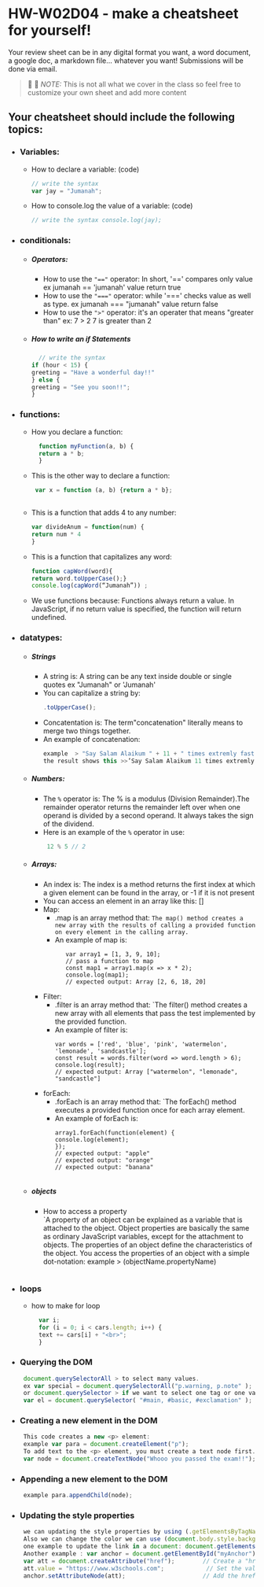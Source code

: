 # HW-W02D04 - make a cheatsheet for yourself!

Your review sheet can be in any digital format you want, a word document, a google doc, a markdown file… whatever you want! Submissions will be done via email.

> 📢 📢  *NOTE:*  This is not all what we cover in the class so feel free to customize your own sheet and add more content

## Your cheatsheet should include the following topics:

* ### Variables:
  * How to declare a variable: (code)
    ```javascript
    // write the syntax 
    var jay = "Jumanah";
  * How to console.log the value of a variable: (code)
    ```javascript
    // write the syntax console.log(jay);
* ### conditionals:
  * ##### Operators:
    * How to use the `"=="` operator: 
      In short, '==' compares only value
      ex jumanah == 'jumanah'
      value return true
    * How to use the `"==="` operator: 
      while '===' checks value as well as type.
      ex jumanah === "jumanah"
       value return false
    * How to use the `">"` operator: 
        it's an operater that means "greater than"
        ex: 7 > 2 
        7 is greater than 2 
   * ##### How to write an if Statements 
      ```javascript
        // write the syntax
     if (hour < 15) { 
     greeting = "Have a wonderful day!!" 
     } else { 
     greeting = "See you soon!!"; 
     }
 * ### functions:
    * How you declare a function: 
      ```javascript
        function myFunction(a, b) {
        return a * b;
        }
    * This is the other way to declare a function: 
      ```javascript
       var x = function (a, b) {return a * b};
     
    * This is a function that adds 4 to any number:
        ```javascript
        var divideAnum = function(num) {
        return num * 4 
        }
       ```
    * This is a function that capitalizes any word: 
        ```javascript
       function capWord(word){ 
       return word.toUpperCase();}
       console.log(capWord(“Jumanah”)) ;
       ```
    * We use functions because:
    Functions always return a value. In JavaScript, if no return value is specified, the function will return undefined.
* ### datatypes:
  * ##### Strings
    * A string is: 
       A string can be any text inside double or single quotes
       ex "Jumanah" or 'Jumanah'
    * You can capitalize a string by: 
        ```javascript
        .toUpperCase();
       ```
    * Concatentation is: 
       The term"concatenation" literally means to merge two things together.
    * An example of concatenation:
         ```javascript
        example  > "Say Salam Alaikum " + 11 + " times extremly fast!"
        the result shows this >>’Say Salam Alaikum 11 times extremly fast!’
       ```
  * ##### Numbers:
    * The `%` operator is: 
       The % is a modulus (Division Remainder).The remainder operator returns the remainder left over when one operand is divided by a second operand. It always takes the sign of the dividend.
    * Here is an example of the `%` operator in use:
       ```javascript
        12 % 5 // 2
       ```
  * ##### Arrays:
    * An index is: The index is a method returns the first index at which a given element can be found in the array, or -1 if it is not present
    * You can access an element in an array like this: []
    * Map:
      * .map is an array method that: 
         `The map() method creates a new array with the results of calling a provided function on every element in the calling array. `
      * An example of map is: 
        ```
           var array1 = [1, 3, 9, 10];
           // pass a function to map
           const map1 = array1.map(x => x * 2);
           console.log(map1);
           // expected output: Array [2, 6, 18, 20]
         ```
    * Filter:
      * .filter is an array method that: 
          `The filter() method creates a new array with all elements that pass the test implemented by the provided function.
      * An example of filter is: 
        ```
        var words = ['red', 'blue', 'pink', 'watermelon', 'lemonade', 'sandcastle'];
        const result = words.filter(word => word.length > 6);
        console.log(result);
        // expected output: Array ["watermelon", "lemonade", "sandcastle"]
         ```
    * forEach:
      * .forEach is an array method that: 
         `The forEach() method executes a provided function once for each array element.
      *  An example of forEach is: 
         ```var array1 = ['apple', 'orange', 'banana'];
         array1.forEach(function(element) {
         console.log(element);
         });
         // expected output: "apple"
         // expected output: "orange"
         // expected output: "banana"
           
         ```

   * ##### objects
     * How to access a property  
        `A property of an object can be explained as a variable that is attached to the object. Object properties are basically the same   as ordinary JavaScript variables, except for the attachment to objects. The properties of an object define the characteristics of the object. You access the properties of an object with a simple dot-notation:
        example > (objectName.propertyName)
        ```
* ### loops
     *   how to make for loop 
         ```javascript
           var i;
           for (i = 0; i < cars.length; i++) { 
           text += cars[i] + "<br>";
           }
          ```
* ### Querying the DOM
  ```javascript
   document.querySelectorAll > to select many values.
   ex var special = document.querySelectorAll("p.warning, p.note" );
   or document.querySelector > if we want to select one tag or one value.
   var el = document.querySelector( "#main, #basic, #exclamation" );
  ```
* ### Creating a new element in the DOM
  ```javascript
   This code creates a new <p> element:
   example var para = document.createElement("p");
   To add text to the <p> element, you must create a text node first. This code creates a text node:
   var node = document.createTextNode("Whooo you passed the exam!!");
  ```
* ### Appending a new element to the DOM
  ```javascript
   example para.appendChild(node);
  ```
* ### Updating the style properties
  ```javascript
   we can updating the style properties by using (.getElementsByTagName + setAttribute)
   Also we can change the color we can use (document.body.style.backgroundColor = "red";)
   one example to update the link in a document: document.getElementsByTagName("INPUT")[0].setAttribute("type", "button");
   Another example : var anchor = document.getElementById("myAnchor");  // Get the <a> element with id="myAnchor"
   var att = document.createAttribute("href");        // Create a "href" attribute 
   att.value = "https://www.w3schools.com";            // Set the value of the href attribute
   anchor.setAttributeNode(att);                      // Add the href attribute to <a>
  ```
